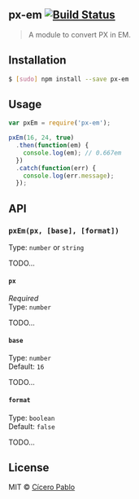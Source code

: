 ## px-em [![Build Status](https://travis-ci.org/ciceropablo/px-em.svg)](https://travis-ci.org/ciceropablo/px-em)
> A module to convert PX in EM.

## Installation

```sh
$ [sudo] npm install --save px-em
```

## Usage

```js
var pxEm = require('px-em');

pxEm(16, 24, true)
  .then(function(em) {
    console.log(em); // 0.667em
  })
  .catch(function(err) {
    console.log(err.message);
  });
```

## API

### `pxEm(px, [base], [format])`

Type: `number` or `string`

TODO...

#### `px`

*Required*  
Type: `number`

TODO...

#### `base`

Type: `number`  
Default: `16`

TODO...

#### `format`

Type: `boolean`  
Default: `false`

TODO...

## License

MIT © [Cícero Pablo](http://ciceropablo.github.io)
